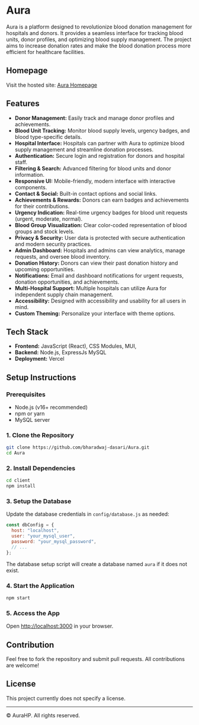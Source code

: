 # Aura

Aura is a platform designed to revolutionize blood donation management for hospitals and donors. It provides a seamless interface for tracking blood units, donor profiles, and optimizing blood supply management. The project aims to increase donation rates and make the blood donation process more efficient for healthcare facilities.

## Homepage

Visit the hosted site: [Aura Homepage](https://aura-sepia.vercel.app)

## Features

- **Donor Management:** Easily track and manage donor profiles and achievements.
- **Blood Unit Tracking:** Monitor blood supply levels, urgency badges, and blood type-specific details.
- **Hospital Interface:** Hospitals can partner with Aura to optimize blood supply management and streamline donation processes.
- **Authentication:** Secure login and registration for donors and hospital staff.
- **Filtering & Search:** Advanced filtering for blood units and donor information.
- **Responsive UI:** Mobile-friendly, modern interface with interactive components.
- **Contact & Social:** Built-in contact options and social links.
- **Achievements & Rewards:** Donors can earn badges and achievements for their contributions.
- **Urgency Indication:** Real-time urgency badges for blood unit requests (urgent, moderate, normal).
- **Blood Group Visualization:** Clear color-coded representation of blood groups and stock levels.
- **Privacy & Security:** User data is protected with secure authentication and modern security practices.
- **Admin Dashboard:** Hospitals and admins can view analytics, manage requests, and oversee blood inventory.
- **Donation History:** Donors can view their past donation history and upcoming opportunities.
- **Notifications:** Email and dashboard notifications for urgent requests, donation opportunities, and achievements.
- **Multi-Hospital Support:** Multiple hospitals can utilize Aura for independent supply chain management.
- **Accessibility:** Designed with accessibility and usability for all users in mind.
- **Custom Theming:** Personalize your interface with theme options.

## Tech Stack

- **Frontend:** JavaScript (React), CSS Modules, MUI, 
- **Backend:** Node.js, ExpressJs MySQL
- **Deployment:** Vercel

## Setup Instructions

### Prerequisites

- Node.js (v16+ recommended)
- npm or yarn
- MySQL server

### 1. Clone the Repository

```bash
git clone https://github.com/bharadwaj-dasari/Aura.git
cd Aura
```

### 2. Install Dependencies

```bash
cd client
npm install
```

### 3. Setup the Database

Update the database credentials in `config/database.js` as needed:

```js
const dbConfig = {
  host: "localhost",
  user: "your_mysql_user",
  password: "your_mysql_password",
  // ...
};
```

The database setup script will create a database named `aura` if it does not exist.

### 4. Start the Application

```bash
npm start
```

### 5. Access the App

Open [http://localhost:3000](http://localhost:3000) in your browser.

## Contribution

Feel free to fork the repository and submit pull requests. All contributions are welcome!


## License

This project currently does not specify a license.

---

&copy; AuraHP. All rights reserved.
